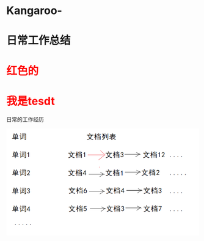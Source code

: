 # Kangaroo-

# 日常工作总结
<div>
<h1 style="color:red" >红色的<h1>
<h1 style="color:red">我是tesdt</h1>
  </div>
日常的工作经历
  

![图片01](https://github.com/bigDataHell/Kangaroo-/blob/master/images/invertedIndex01.png)
